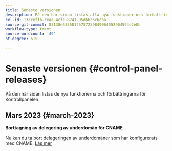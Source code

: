 ```yaml
---
title: Senaste versionen
description: På den här sidan listas alla nya funktioner och förbättringar för Kontrollpanelen
exl-id: 13aceffb-ceaa-4cfe-8741-95d66c5c6caa
source-git-commit: 83138e63558125757259849064552904594e2e0b
workflow-type: tm+mt
source-wordcount: '49'
ht-degree: 61%

---
```


# Senaste versionen {#control-panel-releases}

På den här sidan listas de nya funktionerna och förbättringarna för Kontrollpanelen.

## Mars 2023 {#march-2023}

**Borttagning av delegering av underdomän för CNAME**

Nu kan du ta bort delegeringen av underdomäner som har konfigurerats med CNAME. [Läs mer](../subdomains-certificates/using/remove-delegated-subdomains.md)